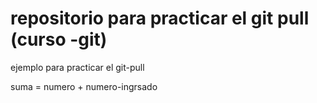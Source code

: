 # repositorio para practicar el git pull (curso -git)
ejemplo para practicar el git-pull

suma = numero + numero-ingrsado
